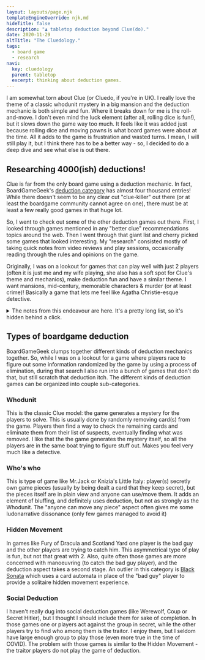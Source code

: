 ```yaml
---
layout: layouts/page.njk
templateEngineOverride: njk,md
hideTitle: false
description: "♟ tabletop deduction beyond Clue(do)."
date: 2020-11-29
altTitle: "The Cluedology." 
tags: 
  - board game
  - research
navi:
  key: cluedology
  parent: tabletop
  excerpt: thinking about deduction games.
---
```

I am somewhat torn about Clue (or Cluedo, if you're in UK). I really love the theme of a classic whodunit mystery in a big mansion and the deduction mechanic is both simple and fun. Where it breaks down for me is the roll-and-move. I don't even mind the luck element (after all, rolling dice is fun!), but it slows down the game way too much. It feels like it was added just because rolling dice and moving pawns is what board games were about at the time. All it adds to the game is frustration and wasted turns. I mean, I will still play it, but I think there has to be a better way - so, I decided to do a deep dive and see what else is out there.


## Researching 4000(ish) deductions!
Clue is far from the only board game using a deduction mechanic. In fact, BoardGameGeek's [deduction category]((https://boardgamegeek.com/boardgamecategory/1039/deduction)) has almost four thousand entries! While there doesn't seem to be any clear cut "clue-killer" out there (or at least the boardgame community cannot agree on one), there must be at least a few really good games in that huge lot.

So, I went to check out some of the other deduction games out there. First, I looked through games mentioned in any "better clue" recommendations topics around the web. Then I went through that giant list and cherry picked some games that looked interesting. My "research" consisted mostly of taking quick notes from video reviews and play sessions, occasionally reading through the rules and opinions on the game.

Originally, I was on a lookout for games that can play well with just 2 players (often it is just me and my wife playing, she also has a soft spot for Clue's theme and mechanics), make deduction fun and have a similar theme. I want mansions, mid-century, memorable characters & murder (or at least crime)! Basically a game that lets me feel like Agatha Christie-esque detective.

<details>
<summary>The notes from this endeavour are here. It's a pretty long list, so it's hidden behind a click. </summary>

[Ghost Chase](https://boardgamegeek.com/boardgame/1533/ghost-chase) - don't remember how I stumbled upon this hidden movement game, but I love it! It has simple rules and beautiful art style (I am always a sucker for cross sections of buildings). The theme of chasing a ghost in the castle is also up my alley. If you are looking for a hidden movement game that is less fiddly than Fury of Dracula / more family friendly - this is it!

[Sherlock 13](https://boardgamegeek.com/boardgame/149869/sherlock-13) - pretty good game in 13 cards. It's just asking for cards, but this time it's symbols (kinda like guess who). Good because of that, but I miss the board and being only 13 cards makes it more about the mechanics than the atmosphere.

[Small Detectives](https://boardgamegeek.com/boardgame/229957/small-detectives) - meh, a little too mechanical and the art direction is not my cup of tea. Moving around in a way to block others (and yourself) from getting clues is a clever idea.

[Mr. Jack](https://boardgamegeek.com/boardgame/21763/mr-jack) - really good example of Who's-Who. Deduction kinda like NOIR - by seeing what has moved where and trying to guess the identity of the bad guy. There are more games in the line, so worth checking out what they change/ Not the classic murder mansion theme, but Sherlock and Jack the ripper are a good follow up.

[Codenames: Duet](https://boardgamegeek.com/video/143104/codenames-duet/every-game-awesome-codenames-duet) - Everyone seems to love Codenames - I checked the Duet version because the base doesn't play 2. I mean, it looks like a fun party game, but it's just Pyramid gameshow style word guessing. Not really what I am looking for as a clue replacement.

[13 Clues](https://boardgamegeek.com/boardgame/208766/13-clues) - it's OK, no board movement, just asking for info and guessing, so that's a minus. It has the sub categories/traits like Sherlock 13 (also colors!) to narrow down the search. Everyone else can see your cards, but you can't see yours - not sure how I feel about that mechanic. It works well, but I prefer the clue model of everyone trying to solve the same crime.

[Stop! Thief!](https://boardgamegeek.com/boardgame/215312/stop-thief) - app instead of a funky electronic device from the 70s, Automatic hidden movement game - meh - other games seem to do it bit better. The idea of pay to send police is kinda Sam&Max freelance detectives, and can be used instead of player elimination, but I think it will only work if you have an actual AI telling you if you guessed it.

[Clue Master Detective](https://boardgamegeek.com/boardgame/1561/clue-master-detective) - feels like house rules for clue, NEED to investigate it more to see what it really changes. Right now it seems just more of the same.

[Watson & Holmes](https://boardgamegeek.com/boardgame/182694/watson-holmes) - making map out of cards is fun, carriage tokens bidding for getting to a place first is also good (adding a token economy is something to consider in "fixing" clue). Sounds promising, but you can only play each case once, because when you know the answer, the game is done. The theme is not the same as clue (sherlock again), and, while it plays with 2, it is designed with more players in mind.

[Witness](https://boardgamegeek.com/boardgame/164265/witness) - Chinese telephone game for 4 players only :( Blake&Mortimer theme is nice, but not really a deduction game - isn't it? Not my cup of tea.

[Chronicles of Crime](https://boardgamegeek.com/boardgame/239188/chronicles-crime) - app driven game. Usually I am not a fan of those, but this one actually looks fun. Are the components even needed? Could have been just an app or even a video game and I don't think we would have lost anything. Feels more like a nice detective point&click adventure or even a CYOA game. Not much to do with clue, but might be fun solo game.

[Shivers](https://boardgamegeek.com/boardgame/287411/shivers) - more of an RPG, but the storybook looks awesome! Not released yet and limited replayability (scenarios), so not great for a game that would hit the table often (I will skip other scenario driven games for that reason - they are cool, but not what I am looking for here). Simple system, and some clever non-rpg mechanics (like finding details in artwork) gives it some potential for [fkr](/fkr) gaming.

[Suspicion](https://boardgamegeek.com/boardgame/204886/suspicion) - everyone is a jewel thief - so the theme is is kinda there. It has an awesome mid century art direction. A who's-who game (like Mr.Jack), where only you know which character you are. A bit too easy to figure out - needs house rules?

[Clue: Great Museum Caper](https://boardgamegeek.com/boardgame/1484/clue-great-museum-caper) - hidden movement, seems a bit too fiddly for its own good? There are definitely better hidden movement games. Skip.

[Scotland Yard](https://boardgamegeek.com/boardgame/438/scotland-yard) - classic hidden movement game. I think other games do it better, because here the map and components feel too fiddly.

[Outfoxed](https://boardgamegeek.com/boardgame/172931/outfoxed) - I was not sure of this one because of the animal theme, but it turns out to be a pretty good family deduction game. Love the plastic bit to find out traits of the criminal(?). I am glad they haven't gone with an app. Can be 3d printed, or even made with cardboard. Eliminating suspects based on traits - kinda guess who - is a fun addition. Whodunit. A little too simple for my liking, but a mine of ideas!

[Deadline](https://boardgamegeek.com/boardgame/145601/deadline) - coop whodunit - cases like the Sherlock Holmes detective games with a book of paragraphs, but NOIR theme. Hot tips are matches :D Collect symbols on cards, feels a bit kinda meh and fiddly.

[13 Dead End Dive](https://boardgamegeek.com/boardgame/1899/13-dead-end-drive)- reverse whodunit, good toy factor and theme. That's pretty much it - good kids game, but not really the same thing as Clue.

[Destination X](https://boardgamegeek.com/boardgame/223726/destination-x) - 1vs many, educational game about globe-trotting criminal (kinda like Carmen Sandiego) - doesn't feel like much of a game, more like a geography test. Has some merits, but Carmen did it better. 

[Arkham Noir](https://boardgamegeek.com/video/183292/arkham-noir-case-1-witch-cult-murders/) - solitare card game, so not much like Clue, but Cthulhu theme made me check it out. Symbol matching puzzle game. Sounds complex, but a good solo puzzle game with some emergent narratives.


[Phantom Society](https://boardgamegeek.com/boardgame/142197/phantom-society) - the theme is up my alley - big mansion + ghosts! However the game itself is fiddly with its bits and closing eyes. The gameplay is like NOIR, but Noir does it better and is not relying on collecting points. I think I own this from some old math-trade.

[3 Secrets](https://boardgamegeek.com/boardgame/218314/3-secrets) - 15min 20 question style parlour game. Next.)

[Mystery Abbey](https://boardgamegeek.com/boardgame/915/mystery-abbey) - For many this is the better clue. For me, the theme of Clue is much more fun. Each monk has traits - which seems to be a mechanic in many of the better ranked games. No dice rolls (kinda sad) and different rooms have different "powers" - that's cool! You can ask creative questions and for a response they get to ask you a question. The open ended questions make it feel more like an investigation. Not a fan of the turn limit and hunting for point. Overall, yep - feels like a more gamey version of clue, but monks are not as fun as mid-century murder mansions! However, awesome candidate for a retheme!!!

[Mystery Mansion](https://boardgamegeek.com/boardgame/2342/mystery-mansion) - Theme is cool, even if I don't care for the 3D board. Matching card pics to stuff on the board is a fun mechanic. Feels more like an adventure game than a deduction game.

[Electronic Talking Mystery Mansion](https://boardgamegeek.com/boardgame/2343/electronic-talking-mystery-mansion) - a reimagining of the game above. Feels somewhat lesser, the doll furniture are not as fun as spotting stuff in pictures.

[Mystery Express](https://boardgamegeek.com/boardgame/65907/mystery-express) - the theme is good (I am ok with swapping a mansion for a train), but the game feels a bit too fiddly - definitely fiddlier than its predecessor - mystery abbey.

[Cross Clues](https://boardgamegeek.com/boardgame/300753/cross-clues) - not really a deduction game, more of a word game.

[Vampire Radar](https://boardgamegeek.com/boardgame/174252/vampire-radar) - small hidden movement game. Very simple game about hunting a monster. Some tactical deduction. Easy to make own version.

[Automata Noir](https://boardgamegeek.com/boardgame/225449/automata-noir) - a retheme of NOIR: Deductive Mystery Game for Penny Arcade's Automata comic. I thought I already wrote about NOIR, but doesn't seems so. Good mini game of hidden movement - not a replacement for Clue, but a good compliment.
 
[Murder She Wrote](https://boardgamegeek.com/boardgame/2436/murder-she-wrote) - surprisingly decent vintage deduction game with an actual killer at large (player goes and kills NPCs around the board). The end game seems a bit meh, but the mechanic for hiding the kills is quite good. Also, it needs at least 4 (well, maybe 3) players to play and has a bit of social deduction mixed in.

[Murder Blood Mansion](https://boardgamegeek.com/boardgame/213301/murder-blood-mansion) - awesome art direction in this card game... I wish it also came with an awesome board in the same style. Not much in the style of clue, sadly.

[I say, Holmes](https://boardgamegeek.com/boardgame/159087/i-say-holmes-second-edition) - card game with Sherlock theme. Feels fiddly, and is more mechanics than theme. I am getting tired of browsing all those games - I removed so many from the list already, because they don't fit my criteria - why am I not removing this? Sherlock theme, I guess. Next.

[Ellery Queen's Mystery Magazine Game](https://boardgamegeek.com/boardgame/5137/ellery-queens-mystery-magazine-game) - paragraph-ish game kinda like sherlock holmes consulting detective, where you have to follow casebooks. Better solo game than clue replacement.

[Truths Too Terrible](https://boardgamegeek.com/boardgame/165828/truths-too-terrible) - card game with cthulhu noir theme, but the theme is very thin. Shame. It is just mechanical card counting. The deduction is not interesting - just look at cards with some words.

[Scooby-Doo Fright at the Fun Park](https://boardgamegeek.com/boardgame/207251/scooby-doo-fright-fun-park) - a simple roll-and-move deduction game for kids. It uses similar plastic "decoder" to Outfoxed. The latter is still a better game, but hey - there's another example of a decoder I can rip off ;) Also, as a fan of Scooby Doo it is a shame there is no good deduction game for that IP.

[Scooby-Doo Mystery Mine Board Game](https://boardgamegeek.com/boardgame/153601/scooby-doo-mystery-mine-board-game) - another plastic decoder, but this time as a part of mouse trap/fireball island type game. Awesome toy factor, but still kids only game. However, I do like that the "clues" you get just give you some small aspect that you need to figure out (a clue of lipstick will make you look who of the suspects wears a lipstick on their portrait). I quite like that "I-spy" element on the artwork (also seen in mystery mansion).

[Harry Potter and the Sorcerer's Stone Mystery at Hogwarts Game](https://boardgamegeek.com/boardgame/14379/harry-potter-and-sorcerers-stone-mystery-hogwarts) - it's basically Clue, but the board can be changed and there is also a ghost wondering about (you roll 2 dice, move yourself the total OR spend one on moving yourself, spend another on moving the ghost). Rolling a 1 makes you draw a special card (secret passage, one time special abilities, etc.) This is Clue with some extras, and I don't mind the theme - but it is not quite there my perfect Clue yet... but it is pretty close. Good ideas, but kinda poor execution.  

[Clue FX](https://boardgamegeek.com/boardgame/8069/clue-fx) - Clue without roll and move, and a gimmick electronic voice. I like the idea of each suspect being an envelope with one clue each and players not being the suspects. Also, plays 2 and has new minis. If I find it in a thrift store, I will pick it up. It has some good ideas, that could be used in my "dream Clue!"

Also checked through various version of Clue/do on bgg, but there isn't much info on most of them, and it seems pretty much all of them are just re-themes without any rule changes.

I checked bunch of other games, either before I started making notes and they didn't leave a lasting impression OR when taking notes I just had nothing good to say about them (usually because they missed the mark by a lot). There are also some games that have very little info, so I will want to find some more info about them in the future.

---END OF NOTES---
</details>

## Types of boardgame deduction
BoardGameGeek clumps together different kinds of deduction mechanics together. So, while I was on a lookout for a game where players race to figure out some information randomized by the game by using a process of elimination, during that search I also run into a bunch of games that don't do that, but still scratch that deduction itch. The different kinds of deduction games can be organized into couple sub-categories.  

### Whodunit 
This is the classic Clue model: the game generates a mystery for the players to solve. This is usually done by randomly removing card(s) from the game. Players then find a way to check the remaining cards and eliminate them from their list of suspects, eventually finding what was removed. I like that the the game generates the mystery itself, so all the players are in the same boat trying to figure stuff out. Makes you feel very much like a detective. 

### Who's who
This is type of game like Mr.Jack or Knizia's Little Italy: player(s) secretly own game pieces (usually by being dealt a card that they keep secret), but the pieces itself are in plain view and anyone can use/move them. It adds an element of bluffing, and definitely uses deduction, but not as strongly as the Whodunit. The "anyone can move any piece" aspect often gives me some ludonarrative dissonance (only few games managed to avoid it)   

### Hidden Movement
In games like Fury of Dracula and Scotland Yard one player is the bad guy and the other players are trying to catch him. This asymmetrical type of play is fun, but not that great with 2. Also, quite often those games are more concerned with manoeuvring (to catch the bad guy player), and the deduction aspect takes a second stage. An outlier in this category is [Black Sonata](https://boardgamegeek.com/boardgame/231218/black-sonata) which uses a card automata in place of the "bad guy" player to provide a solitaire hidden movement experience.
 
### Social Deduction
I haven't really dug into social deduction games (like Werewolf, Coup or Secret Hitler), but I thought I should include them for sake of completion. In those games one or players act against the group in secret, while the other players try to find who among them is the traitor. I enjoy them, but I seldom have large enough group to play those (even more true in the time of COVID). The problem with those games is similar to the Hidden Movement - the traitor players do not play the game of deduction.